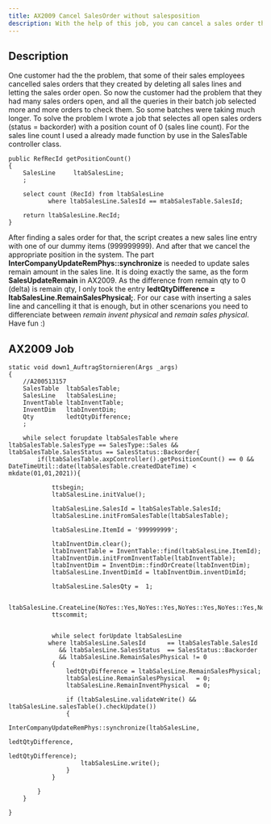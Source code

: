 ```yaml
---
title: AX2009 Cancel SalesOrder without salesposition
description: With the help of this job, you can cancel a sales order that has an empty salesline
---
```


## Description

One customer had the the problem, that some of their sales employees cancelled sales orders that they created by deleting all sales lines and letting the sales order open.
So now the customer had the problem that they had many sales orders open, and all the queries in their batch job selected more and more orders to check them. So some batches were taking much longer. To solve the problem I wrote a job that selectes all open sales orders (status = backorder) with a position count of 0 (sales line count). For the sales line count I used a already made function by use in the SalesTable controller class.

```text
public RefRecId getPositionCount()
{
    SalesLine     ltabSalesLine;
    ;

    select count (RecId) from ltabSalesLine
           where ltabSalesLine.SalesId == mtabSalesTable.SalesId;

    return ltabSalesLine.RecId;
}
```
After finding a sales order for that, the script creates a new sales line entry with one of our dummy items (999999999). And after that we cancel the appropriate position in the system. The part **InterCompanyUpdateRemPhys::synchronize** is needed to update sales remain amount in the sales line. It is doing exactly the same, as the form **SalesUpdateRemain** in AX2009. As the difference from remain qty to 0 (delta) is remain qty, I only took the entry **ledtQtyDifference = ltabSalesLine.RemainSalesPhysical;**.
For our case with inserting a sales line and cancelling it that is enough, but in other scenarions you need to differenciate between *remain invent physical* and *remain sales physical*. Have fun :)
 
## AX2009 Job

```text
static void down1_AuftragStornieren(Args _args)
{
    //A200513157
    SalesTable  ltabSalesTable;
    SalesLine   ltabSalesLine;
    InventTable ltabInventTable;
    InventDim   ltabInventDim;
    Qty         ledtQtyDifference;
    ;

    while select forupdate ltabSalesTable where  ltabSalesTable.SalesType == SalesType::Sales && ltabSalesTable.SalesStatus == SalesStatus::Backorder{
        if(ltabSalesTable.axpController().getPositionCount() == 0 && DateTimeUtil::date(ltabSalesTable.createdDateTime) < mkdate(01,01,2021)){

            ttsbegin;
            ltabSalesLine.initValue();

            ltabSalesLine.SalesId = ltabSalesTable.SalesId;
            ltabSalesLine.initFromSalesTable(ltabSalesTable);

            ltabSalesLine.ItemId = '999999999';

            ltabInventDim.clear();
            ltabInventTable = InventTable::find(ltabSalesLine.ItemId);
            ltabInventDim.initFromInventTable(ltabInventTable);
            ltabInventDim = InventDim::findOrCreate(ltabInventDim);
            ltabSalesLine.InventDimId = ltabInventDim.inventDimId;

            ltabSalesLine.SalesQty =  1;

            ltabSalesLine.CreateLine(NoYes::Yes,NoYes::Yes,NoYes::Yes,NoYes::Yes,NoYes::Yes,NoYes::Yes,NoYes::Yes);
            ttscommit;


            while select forUpdate ltabSalesLine
           where ltabSalesLine.SalesId      == ltabSalesTable.SalesId
              && ltabSalesLine.SalesStatus  == SalesStatus::Backorder
              && ltabSalesLine.RemainSalesPhysical != 0
            {
                ledtQtyDifference = ltabSalesLine.RemainSalesPhysical;
                ltabSalesLine.RemainSalesPhysical   = 0;
                ltabSalesLine.RemainInventPhysical  = 0;

                if (ltabSalesLine.validateWrite() && ltabSalesLine.salesTable().checkUpdate())
                {
                    InterCompanyUpdateRemPhys::synchronize(ltabSalesLine,
                                                           ledtQtyDifference,
                                                           ledtQtyDifference);
                    ltabSalesLine.write();
                }
            }

        }
    }

}
```
